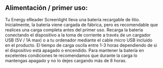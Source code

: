 ## Alimentación / primer uso:

Tu Energy eReader Screenlight lleva una batería recargable de litio. Inicialmente, la batería viene cargada de fábrica, pero es recomendable que realices una carga completa antes del primer uso. Recarga la batería conectando el dispositivo a la toma de corriente a través de un cargador USB (5V / 1A max) o a tu ordenador mediante el cable micro USB incluido en el producto. El tiempo de carga oscila entre 1-3 horas dependiendo de si el dispositivo está apagado o encendido. Para mantener la batería en excelentes condiciones te recomendamos que durante la carga lo mantengas apagado y no lo dejes cargando más de 8 horas.   
